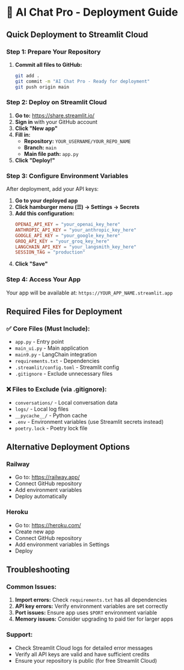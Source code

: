 # 🚀 AI Chat Pro - Deployment Guide

## Quick Deployment to Streamlit Cloud

### Step 1: Prepare Your Repository
1. **Commit all files to GitHub:**
   ```bash
   git add .
   git commit -m "AI Chat Pro - Ready for deployment"
   git push origin main
   ```

### Step 2: Deploy on Streamlit Cloud
1. **Go to:** https://share.streamlit.io/
2. **Sign in** with your GitHub account
3. **Click "New app"**
4. **Fill in:**
   - **Repository:** `YOUR_USERNAME/YOUR_REPO_NAME`
   - **Branch:** `main`
   - **Main file path:** `app.py`
5. **Click "Deploy!"**

### Step 3: Configure Environment Variables
After deployment, add your API keys:

1. **Go to your deployed app**
2. **Click hamburger menu (☰) → Settings → Secrets**
3. **Add this configuration:**
   ```toml
   OPENAI_API_KEY = "your_openai_key_here"
   ANTHROPIC_API_KEY = "your_anthropic_key_here"
   GOOGLE_API_KEY = "your_google_key_here"
   GROQ_API_KEY = "your_groq_key_here"
   LANGCHAIN_API_KEY = "your_langsmith_key_here"
   SESSION_TAG = "production"
   ```
4. **Click "Save"**

### Step 4: Access Your App
Your app will be available at: `https://YOUR_APP_NAME.streamlit.app`

## Required Files for Deployment

### ✅ Core Files (Must Include):
- `app.py` - Entry point
- `main_ui.py` - Main application
- `main9.py` - LangChain integration
- `requirements.txt` - Dependencies
- `.streamlit/config.toml` - Streamlit config
- `.gitignore` - Exclude unnecessary files

### ❌ Files to Exclude (via .gitignore):
- `conversations/` - Local conversation data
- `logs/` - Local log files
- `__pycache__/` - Python cache
- `.env` - Environment variables (use Streamlit secrets instead)
- `poetry.lock` - Poetry lock file

## Alternative Deployment Options

### Railway
- Go to: https://railway.app/
- Connect GitHub repository
- Add environment variables
- Deploy automatically

### Heroku
- Go to: https://heroku.com/
- Create new app
- Connect GitHub repository
- Add environment variables in Settings
- Deploy

## Troubleshooting

### Common Issues:
1. **Import errors:** Check `requirements.txt` has all dependencies
2. **API key errors:** Verify environment variables are set correctly
3. **Port issues:** Ensure app uses `$PORT` environment variable
4. **Memory issues:** Consider upgrading to paid tier for larger apps

### Support:
- Check Streamlit Cloud logs for detailed error messages
- Verify all API keys are valid and have sufficient credits
- Ensure your repository is public (for free Streamlit Cloud)
